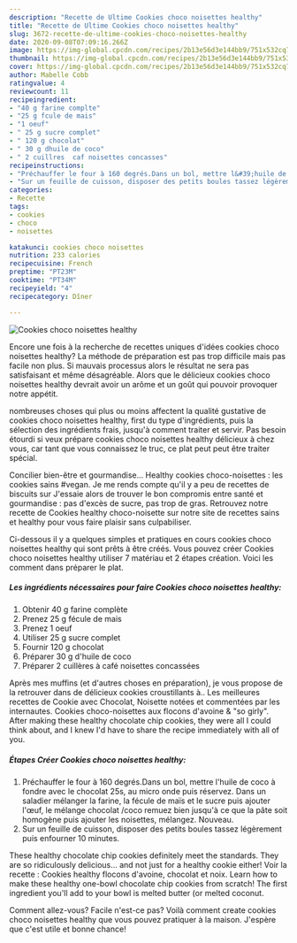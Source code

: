 ```yaml
---
description: "Recette de Ultime Cookies choco noisettes healthy"
title: "Recette de Ultime Cookies choco noisettes healthy"
slug: 3672-recette-de-ultime-cookies-choco-noisettes-healthy
date: 2020-09-08T07:09:16.266Z
image: https://img-global.cpcdn.com/recipes/2b13e56d3e144bb9/751x532cq70/cookies-choco-noisettes-healthy-photo-principale-de-la-recette.jpg
thumbnail: https://img-global.cpcdn.com/recipes/2b13e56d3e144bb9/751x532cq70/cookies-choco-noisettes-healthy-photo-principale-de-la-recette.jpg
cover: https://img-global.cpcdn.com/recipes/2b13e56d3e144bb9/751x532cq70/cookies-choco-noisettes-healthy-photo-principale-de-la-recette.jpg
author: Mabelle Cobb
ratingvalue: 4
reviewcount: 11
recipeingredient:
- "40 g farine complte"
- "25 g fcule de mais"
- "1 oeuf"
- " 25 g sucre complet"
- " 120 g chocolat"
- " 30 g dhuile de coco"
- " 2 cuillres  caf noisettes concasses"
recipeinstructions:
- "Préchauffer le four à 160 degrés.Dans un bol, mettre l&#39;huile de coco à fondre avec le chocolat 25s, au micro onde puis réservez. Dans un saladier mélanger la farine, la fécule de maïs et le sucre puis ajouter l&#39;œuf, le mélange chocolat /coco remuez bien jusqu&#39;à ce que la pâte soit homogène puis ajouter les noisettes, mélangez. Nouveau."
- "Sur un feuille de cuisson, disposer des petits boules tassez légèrement puis enfourner 10 minutes."
categories:
- Recette
tags:
- cookies
- choco
- noisettes

katakunci: cookies choco noisettes 
nutrition: 233 calories
recipecuisine: French
preptime: "PT23M"
cooktime: "PT34M"
recipeyield: "4"
recipecategory: Dîner

---
```



![Cookies choco noisettes healthy](https://img-global.cpcdn.com/recipes/2b13e56d3e144bb9/751x532cq70/cookies-choco-noisettes-healthy-photo-principale-de-la-recette.jpg)

Encore une fois à la recherche de recettes uniques d'idées cookies choco noisettes healthy? La méthode de préparation est pas trop difficile mais pas facile non plus. Si mauvais processus alors le résultat ne sera pas satisfaisant et même désagréable. Alors que le délicieux cookies choco noisettes healthy devrait avoir un arôme et un goût qui pouvoir provoquer notre appétit.

nombreuses choses qui plus ou moins affectent la qualité gustative de cookies choco noisettes healthy, first du type d'ingrédients, puis la sélection des ingrédients frais, jusqu'à comment traiter et servir. Pas besoin étourdi si veux prépare cookies choco noisettes healthy délicieux à chez vous, car tant que vous connaissez le truc, ce plat peut peut être traiter spécial.

Concilier bien-être et gourmandise… Healthy cookies choco-noisettes : les cookies sains #vegan. Je me rends compte qu&#39;il y a peu de recettes de biscuits sur J&#39;essaie alors de trouver le bon compromis entre santé et gourmandise : pas d&#39;excès de sucre, pas trop de gras. Retrouvez notre recette de Cookies healthy choco-noisette sur notre site de recettes sains et healthy pour vous faire plaisir sans culpabiliser.


Ci-dessous il y a quelques simples et pratiques en cours cookies choco noisettes healthy qui sont prêts à être créés. Vous pouvez créer Cookies choco noisettes healthy utiliser 7 matériau et 2 étapes création. Voici les comment dans préparer le plat.

<!--inarticleads1-->

##### Les ingrédients nécessaires pour faire Cookies choco noisettes healthy:

1. Obtenir 40 g farine complète
1. Prenez 25 g fécule de mais
1. Prenez 1 oeuf
1. Utiliser  25 g sucre complet
1. Fournir  120 g chocolat
1. Préparer  30 g d&#39;huile de coco
1. Préparer  2 cuillères à café noisettes concassées


Après mes muffins (et d&#39;autres choses en préparation), je vous propose de la retrouver dans de délicieux cookies croustillants à.. Les meilleures recettes de Cookie avec Chocolat, Noisette notées et commentées par les internautes. Cookies choco-noisettes aux flocons d&#39;avoine &amp; &#34;so girly&#34;. After making these healthy chocolate chip cookies, they were all I could think about, and I knew I&#39;d have to share the recipe immediately with all of you. 

<!--inarticleads2-->

##### Étapes Créer Cookies choco noisettes healthy:

1. Préchauffer le four à 160 degrés.Dans un bol, mettre l&#39;huile de coco à fondre avec le chocolat 25s, au micro onde puis réservez. Dans un saladier mélanger la farine, la fécule de maïs et le sucre puis ajouter l&#39;œuf, le mélange chocolat /coco remuez bien jusqu&#39;à ce que la pâte soit homogène puis ajouter les noisettes, mélangez. Nouveau.
1. Sur un feuille de cuisson, disposer des petits boules tassez légèrement puis enfourner 10 minutes.


These healthy chocolate chip cookies definitely meet the standards. They are so ridiculously delicious… and not just for a healthy cookie either! Voir la recette : Cookies healthy flocons d&#39;avoine, chocolat et noix. Learn how to make these healthy one-bowl chocolate chip cookies from scratch! The first ingredient you&#39;ll add to your bowl is melted butter (or melted coconut. 


Comment allez-vous? Facile n'est-ce pas? Voilà comment create cookies choco noisettes healthy que vous pouvez pratiquer à la maison. J'espère que c'est utile et bonne chance!
